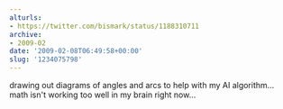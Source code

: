 ```yaml
---
alturls:
- https://twitter.com/bismark/status/1188310711
archive:
- 2009-02
date: '2009-02-08T06:49:58+00:00'
slug: '1234075798'
---
```


drawing out diagrams of angles and arcs to help with my AI algorithm... math isn't working too well in my brain right now...

